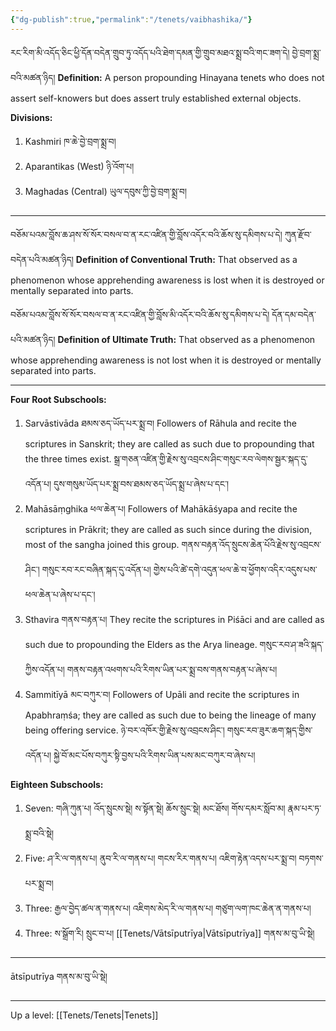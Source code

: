 ```yaml
---
{"dg-publish":true,"permalink":"/tenets/vaibhashika/"}
---
```


རང་རིག་མི་འདོད་ཅིང་ཕྱི་དོན་བདེན་གྲུབ་ཏུ་འདོད་པའི་ཐེག་དམན་གྱི་གྲུབ་མཐའ་སྨྲ་བའི་གང་ཟག་དེ། བྱེ་བྲག་སྨྲ་བའི་མཚན་ཉིད།
**Definition:** A person propounding Hinayana tenets who does not assert self-knowers but does assert truly established external objects.

**Divisions:**
1. Kashmiri ཁ་ཆེ་བྱེ་བྲག་སྨྲ་བ།
2. Aparantikas (West) ཉི་འོག་པ།
3. Maghadas (Central) ཡུལ་དབུས་ཀྱི་བྱེ་བྲག་སྨྲ་བ།

---
བཅོམ་པའམ་བློས་ཆ་ཤས་སོ་སོར་བསལ་བ་ན་རང་འཛིན་གྱི་བློས་འདོར་བའི་ཆོས་སུ་དམིགས་པ་དེ། ཀུན་རྫོབ་བདེན་པའི་མཚན་ཉིད།
**Definition of Conventional Truth:** That observed as a phenomenon whose apprehending awareness is lost when it is destroyed or mentally separated into parts.

བཅོམ་པའམ་བློས་སོ་སོར་བསལ་བ་ན་རང་འཛིན་གྱི་བློས་མི་འདོར་བའི་ཆོས་སུ་དམིགས་པ་དེ། དོན་དམ་བདེན་པའི་མཚན་ཉིད།
**Definition of Ultimate Truth:** That observed as a phenomenon whose apprehending awareness is not lost when it is destroyed or mentally separated into parts.

---
**Four Root Subschools:**
1. Sarvāstivāda ཐམས་ཅད་ཡོད་པར་སྨྲ་བ།
   Followers of Rāhula and recite the scriptures in Sanskrit; they are called as such due to propounding that the three times exist. 
   སྒྲ་གཅན་འཛིན་གྱི་རྗེས་སུ་འབྲངས་ཤིང་གསུང་རབ་ལེགས་སྦྱར་སྐད་དུ་འདོན་པ། དུས་གསུམ་ཡོད་པར་སྨྲ་བས་ཐམས་ཅད་ཡོད་སྨྲ་པ་ཞེས་པ་དང་།
2. Mahāsāṃghika ཕལ་ཆེན་པ།
   Followers of Mahākāśyapa and recite the scriptures in Prākrit; they are called as such since during the division, most of the sangha joined this group. གནས་བརྟན་འོད་སྲུངས་ཆེན་པོའི་རྗེས་སུ་འབྲངས་ཤིང་། 
   གསུང་རབ་རང་བཞིན་སྐད་དུ་འདོན་པ། གྱེས་པའི་ཚེ་དགེ་འདུན་ཕལ་ཆེ་བ་ཕྱོགས་འདིར་འདུས་པས་ཕལ་ཆེན་པ་ཞེས་པ་དང་།
3. Sthavira གནས་བརྟན་པ།
   They recite the scriptures in Piśāci and are called as such due to propounding the Elders as the Arya lineage. གསུང་རབ་ཤ་ཟའི་སྐད་ཀྱིས་འདོན་པ། གནས་བརྟན་འཕགས་པའི་རིགས་ཡིན་པར་སྨྲ་བས་གནས་བརྟན་པ་ཞེས་པ། 
4. Sammitīyā མང་བཀུར་བ།
   Followers of Upāli and recite the scriptures in Apabhraṃśa; they are called as such due to being the lineage of many being offering service.
   ཉེ་བར་འཁོར་གྱི་རྗེས་སུ་འབྲངས་ཤིང་། གསུང་རབ་ཟུར་ཆག་སྐད་གྱིས་འདོན་པ། སྐྱེ་བོ་མང་པོས་བཀུར་སྟི་བྱས་པའི་རིགས་ཡིན་པས་མང་བཀུར་བ་ཞེས་པ།

**Eighteen Subschools:**
1. Seven: གཞི་ཀུན་པ། འོད་སྲུངས་སྡེ། ས་སྟོན་སྡེ། ཆོས་སྲུང་སྡེ། མང་ཐོས། གོས་དམར་སློབ་མ། རྣམ་པར་ཏ་སྨྲ་བའི་སྡེ།
2. Five: ཤ་རི་ལ་གནས་པ། ནུབ་རི་ལ་གནས་པ། གངས་རིར་གནས་པ། འཇིག་རྟེན་འདས་པར་སྨྲ་བ། བཏགས་པར་སྨྲ་བ།
3. Three: རྒྱལ་བྱེད་ཚལ་ན་གནས་པ། འཇིགས་མེད་རི་ལ་གནས་པ། གཙུག་ལག་ཁང་ཆེན་ན་གནས་པ།
4. Three: ས་སྒྲོག་རི། སྲུང་བ་པ། [[Tenets/Vātsīputrīya\|Vātsīputrīya]] གནས་མ་བུ་ཡི་སྡེ།

---
ātsīputrīya གནས་མ་བུ་ཡི་སྡེ།



---
Up a level: [[Tenets/Tenets\|Tenets]]